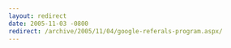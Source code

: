 ```yaml
---
layout: redirect
date: 2005-11-03 -0800
redirect: /archive/2005/11/04/google-referals-program.aspx/
---
```

